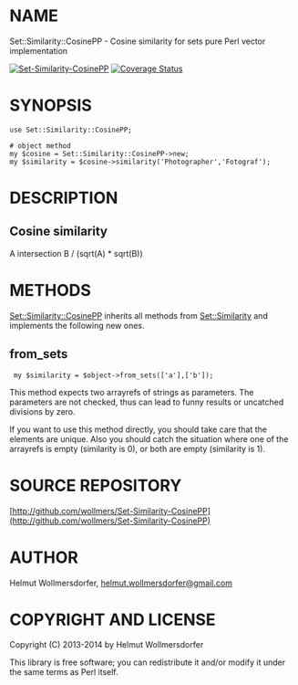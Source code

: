 # NAME

Set::Similarity::CosinePP - Cosine similarity for sets pure Perl vector implementation

<div>

</div>

<a href="https://travis-ci.org/wollmers/Set-Similarity-CosinePP"><img src="https://travis-ci.org/wollmers/Set-Similarity-CosinePP.png" alt="Set-Similarity-CosinePP"></a>
<a href='https://coveralls.io/r/wollmers/Set-Similarity-CosinePP?branch=master'><img src='https://coveralls.io/repos/wollmers/Set-Similarity-CosinePP/badge.png?branch=master' alt='Coverage Status' /></a>

# SYNOPSIS

    use Set::Similarity::CosinePP;
    
    # object method
    my $cosine = Set::Similarity::CosinePP->new;
    my $similarity = $cosine->similarity('Photographer','Fotograf');
    

# DESCRIPTION

## Cosine similarity

A intersection B / (sqrt(A) \* sqrt(B))

# METHODS

[Set::Similarity::CosinePP](https://metacpan.org/pod/Set::Similarity::CosinePP) inherits all methods from [Set::Similarity](https://metacpan.org/pod/Set::Similarity) and implements the
following new ones.

## from\_sets

     my $similarity = $object->from_sets(['a'],['b']);
    

This method expects two arrayrefs of strings as parameters. The parameters are not checked, thus can lead to funny results or uncatched divisions by zero.

If you want to use this method directly, you should take care that the elements are unique. Also you should catch the situation where one of the arrayrefs is empty (similarity is 0), or both are empty (similarity is 1).

# SOURCE REPOSITORY

[http://github.com/wollmers/Set-Similarity-CosinePP](http://github.com/wollmers/Set-Similarity-CosinePP)

# AUTHOR

Helmut Wollmersdorfer, <helmut.wollmersdorfer@gmail.com>

# COPYRIGHT AND LICENSE

Copyright (C) 2013-2014 by Helmut Wollmersdorfer

This library is free software; you can redistribute it and/or modify
it under the same terms as Perl itself.
